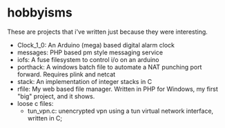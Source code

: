 hobbyisms
=========

These are projects that i've written just because they were interesting.

  - Clock_1_0: An Arduino (mega) based digital alarm clock
  - messages: PHP based pm style messaging service
  - iofs: A fuse filesystem to control i/o on an arduino
  - porthack: A windows batch file to automate a NAT punching port forward. Requires plink and netcat
  - stack: An implementation of integer stacks in C
  - rfile: My web based file manager. Written in PHP for Windows, my first "big" project, and it shows.
  - loose c files:
    - tun_vpn.c: unencrypted vpn using a tun virtual network interface, written in C;
